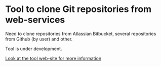 Tool to clone Git repositories from web-services
================================================

Need to clone repositories from Atlassian Bitbucket, several repositories from
Github (by user) and other.

Tool is under development.

[Look at the tool web-site for more information](http://artiomsoft.ru/programs_useful.html)

